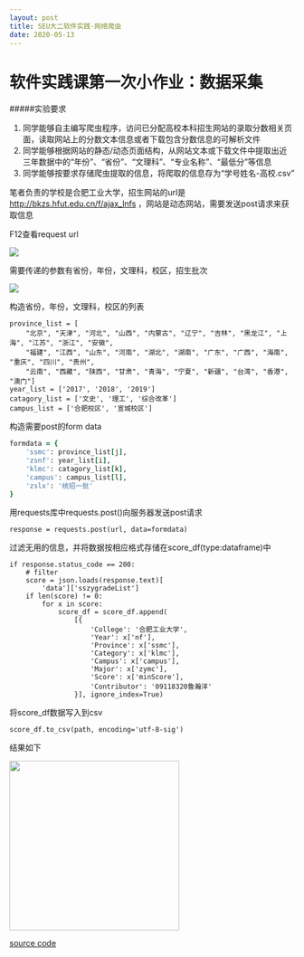 ```yaml
---
layout: post
title: SEU大二软件实践-网络爬虫
date: 2020-05-13
---
```


# 软件实践课第一次小作业：数据采集

#####实验要求

1. 同学能够自主编写爬虫程序，访问已分配高校本科招生网站的录取分数相关页面，读取网站上的分数文本信息或者下载包含分数信息的可解析文件
2. 同学能够根据网站的静态/动态页面结构，从网站文本或下载文件中提取出近三年数据中的“年份”、“省份”、“文理科”、“专业名称”、“最低分”等信息
3. 同学能够按要求存储爬虫提取的信息，将爬取的信息存为“学号姓名-高校.csv”


笔者负责的学校是合肥工业大学，招生网站的url是 http://bkzs.hfut.edu.cn/f/ajax_lnfs ，网站是动态网站，需要发送post请求来获取信息

F12查看request url

![](https://pic.downk.cc/item/5ebe2568c2a9a83be568ff69.png)

需要传递的参数有省份，年份，文理科，校区，招生批次

![](https://pic.downk.cc/item/5ebe2579c2a9a83be569147f.png)

构造省份，年份，文理科，校区的列表
~~~
province_list = [
    "北京", "天津", "河北", "山西", "内蒙古", "辽宁", "吉林", "黑龙江", "上海", "江苏", "浙江", "安徽",
    "福建", "江西", "山东", "河南", "湖北", "湖南", "广东", "广西", "海南", "重庆", "四川", "贵州",
    "云南", "西藏", "陕西", "甘肃", "青海", "宁夏", "新疆", "台湾", "香港", "澳门"]
year_list = ['2017', '2018', '2019']
catagory_list = ['文史', '理工', '综合改革']
campus_list = ['合肥校区', '宣城校区']
~~~

构造需要post的form data
~~~ruby
formdata = {
    'ssmc': province_list[j],
    'zsnf': year_list[i],
    'klmc': catagory_list[k],
    'campus': campus_list[l],
    'zslx': '统招一批'
}
~~~

用requests库中requests.post()向服务器发送post请求
~~~
response = requests.post(url, data=formdata)
~~~
过滤无用的信息，并将数据按相应格式存储在score_df(type:dataframe)中

~~~
if response.status_code == 200:
    # filter
    score = json.loads(response.text)[
        'data']['sszygradeList']
    if len(score) != 0:
        for x in score:
            score_df = score_df.append(
                [{
                    'College': '合肥工业大学',
                    'Year': x['nf'],
                    'Province': x['ssmc'],
                    'Category': x['klmc'],
                    'Campus': x['campus'],
                    'Major': x['zymc'],
                    'Score': x['minScore'],
                    'Contributor': '09118320鲁瀚洋'
                }], ignore_index=True)
~~~~
将score_df数据写入到csv
    
    score_df.to_csv(path, encoding='utf-8-sig')

结果如下

<img src="https://pic.downk.cc/item/5ece4022c2a9a83be5a7d919.png"  height="300" width="300">

[source code](https://github.com/v4vendeta/SEU-Backup/tree/python/crawler)